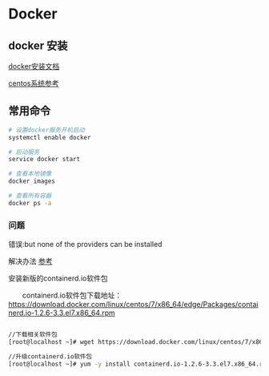 # Docker

## docker 安装 

[docker安装文档](https://docs.docker.com/)

[centos系统参考](https://docs.docker.com/install/linux/docker-ce/centos/) 

## 常用命令



```bash
# 设置docker服务开机启动 
systemctl enable docker

# 启动服务
service docker start

# 查看本地镜像
docker images

# 查看所有容器
docker ps -a

```

### 问题

错误:but none of the providers can be installed

解决办法
[参考](https://www.linuxidc.com/Linux/2019-10/160948.htm)

安装新版的containerd.io软件包

　　containerd.io软件包下载地址：https://download.docker.com/linux/centos/7/x86_64/edge/Packages/containerd.io-1.2.6-3.3.el7.x86_64.rpm

```bash

//下载相关软件包
[root@localhost ~]# wget https://download.docker.com/linux/centos/7/x86_64/edge/Packages/containerd.io-1.2.6-3.3.el7.x86_64.rpm

//升级containerd.io软件包
[root@localhost ~]# yum -y install containerd.io-1.2.6-3.3.el7.x86_64.rpm

 ```